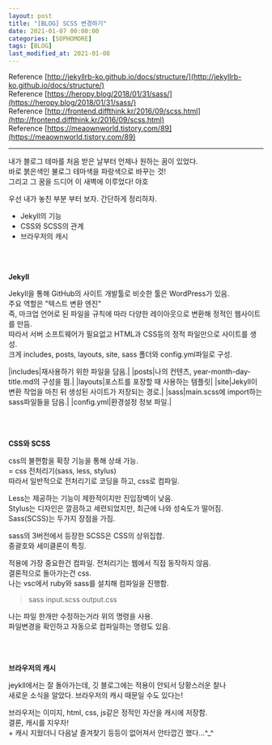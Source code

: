 ```yaml
---
layout: post
title: "[BLOG] SCSS 변경하기"
date: 2021-01-07 00:00:00
categories: [SOPHOMORE]
tags: [BLOG]
last_modified_at: 2021-01-08
---
```


Reference [http://jekyllrb-ko.github.io/docs/structure/](http://jekyllrb-ko.github.io/docs/structure/)
<br>Reference [https://heropy.blog/2018/01/31/sass/](https://heropy.blog/2018/01/31/sass/)
<br>Reference [http://frontend.diffthink.kr/2016/09/scss.html](http://frontend.diffthink.kr/2016/09/scss.html)
<br>Reference [https://meaownworld.tistory.com/89](https://meaownworld.tistory.com/89)

---

<p>
내가 블로그 테마를 처음 받은 날부터 언제나 원하는 꿈이 있었다.
<br>바로 붉은색인 불로그 테마색을 파랑색으로 바꾸는 것!
<br>그리고 그 꿈을 드디어 이 새벽에 이루었다! 야호
</p>

<p>
우선 내가 놓친 부분 부터 보자. 간단하게 정리하자.
</p>

* Jekyll의 기능
* CSS와 SCSS의 관계
* 브라우저의 캐시

<br>
<br>

__Jekyll__
<p>
Jekyll을 통해 GitHub의 사이트 개발툴로 비슷한 툴은 WordPress가 있음.
<br>주요 역할은 "텍스트 변환 엔진"
<br>즉, 마크업 언어로 된 파일을 규칙에 따라 다양한 레이아웃으로 변환해 정적인 웹사이트를 만듬.
<br>따라서 서버 소프트웨어가 필요없고 HTML과 CSS등의 정적 파일만으로 사이트를 생성.
<br>크게 includes, posts, layouts, site, sass 폴더와 config.yml파일로 구성.
</p>

|includes|재사용하기 위한 파일을 담음.|
|posts|나의 컨텐츠, year-month-day-title.md의 구성을 띔.|
|layouts|포스트를 포장할 때 사용하는 템플릿|
|site|Jekyll이 변환 작업을 마친 뒤 생성된 사이트가 저장되는 경로.|
|sass|main.scss에 import하는 sass파일들을 담음.|
|config.yml|환경설정 정보 파일.|

<br>
<br>

__CSS와 SCSS__
<p>
css의 불편함을 확장 기능을 통해 상쇄 가능.
<br>= css 전처리기(sass, less, stylus)
<br>따라서 일반적으로 전처리기로 코딩을 하고, css로 컴파일.
</p>

<p>
Less는 제공하는 기능이 제한적이지만 진입장벽이 낮음.
<br>Stylus는 디자인은 깔끔하고 세련되었지만, 최근에 나와 성숙도가 떨어짐.
<br>Sass(SCSS)는 두가지 장점을 가짐.
</p>

<p>
sass의 3버전에서 등장한 SCSS은 CSS의 상위집합.
<br>중괄호와 세미클론이 특징.
</p>

<p>
적용에 가장 중요한건 컴파일. 전처리기는 웹에서 직접 동작하지 않음.
<br>결론적으로 돌아가는건 css.
<br>나는 vsc에서 ruby와 sass를 설치해 컴파일을 진행함.
</p>

>sass input.scss output.css

<p>
나는 파일 한개만 수정하는거라 위의 명령을 사용.
<br>파일변경을 확인하고 자동으로 컴파일하는 명령도 있음.
</p>

<br>
<br>

__브라우저의 캐시__
<p>
jeykll에서는 잘 돌아가는데, 깃 블로그에는 적용이 안되서 당황스러운 찰나
<br>새로운 소식을 알았다. 브라우저의 캐시 때문일 수도 있다는!
</p>

<p>
브라우저는 이미지, html, css, js같은 정적인 자산을 캐시에 저장함.
<br>결론, 캐시를 지우자!
<br>+ 캐시 지웠더니 다음날 즐겨찾기 등등이 없어져서 안타깝긴 했다...^_^
</p>

<br>
<br>



